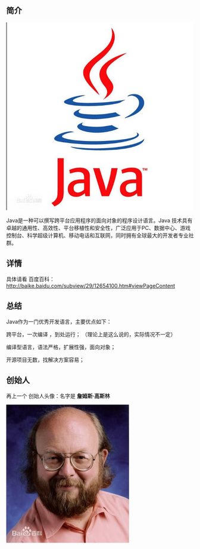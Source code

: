 ## 简介

![1463899755281069230.jpg](assets/1463899755281069230.jpg)

Java是一种可以撰写跨平台应用程序的面向对象的程序设计语言。Java 技术具有卓越的通用性、高效性、平台移植性和安全性，广泛应用于PC、数据中心、游戏控制台、科学超级计算机、移动电话和互联网，同时拥有全球最大的开发者专业社群。

## 详情

具体请看 百度百科：<http://baike.baidu.com/subview/29/12654100.htm#viewPageContent>



## 总结

Java作为一门优秀开发语言，主要优点如下：

跨平台，一次编译 ，到处运行； （理论上是这么说的，实际情况不一定）

编译型语言，语法严格，扩展性强，面向对象； 

开源项目无数，找解决方案容易；





## 创始人

再上一个 创始人头像：名字是 **詹姆斯·高斯林**

![1463900408578003928.jpg](assets/1463900408578003928.jpg)